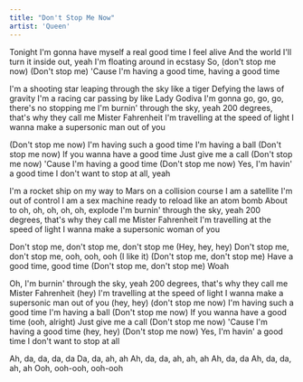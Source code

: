 ```yaml
---
title: "Don't Stop Me Now"
artist: 'Queen'
---
```


Tonight I'm gonna have myself a real good time
I feel alive
And the world I'll turn it inside out, yeah
I'm floating around in ecstasy
So, (don't stop me now)
(Don't stop me)
'Cause I'm having a good time, having a good time

I'm a shooting star leaping through the sky like a tiger
Defying the laws of gravity
I'm a racing car passing by like Lady Godiva
I'm gonna go, go, go, there's no stopping me
I'm burnin' through the sky, yeah
200 degrees, that's why they call me Mister Fahrenheit
I'm travelling at the speed of light
I wanna make a supersonic man out of you

(Don't stop me now)
I'm having such a good time
I'm having a ball
(Don't stop me now)
If you wanna have a good time
Just give me a call
(Don't stop me now)
'Cause I'm having a good time
(Don't stop me now)
Yes, I'm havin' a good time
I don't want to stop at all, yeah

I'm a rocket ship on my way to Mars on a collision course
I am a satellite I'm out of control
I am a sex machine ready to reload like an atom bomb
About to oh, oh, oh, oh, oh, explode
I'm burnin' through the sky, yeah
200 degrees, that's why they call me Mister Fahrenheit
I'm travelling at the speed of light
I wanna make a supersonic woman of you

Don't stop me, don't stop me, don't stop me (Hey, hey, hey)
Don't stop me, don't stop me, ooh, ooh, ooh (I like it)
(Don't stop me, don't stop me) Have a good time, good time
(Don't stop me, don't stop me) Woah

Oh, I'm burnin' through the sky, yeah
200 degrees, that's why they call me Mister Fahrenheit (hey)
I'm travelling at the speed of light
I wanna make a supersonic man out of you (hey, hey)
(don't stop me now)
I'm having such a good time
I'm having a ball
(Don't stop me now)
If you wanna have a good time (ooh, alright)
Just give me a call
(Don't stop me now)
'Cause I'm having a good time (hey, hey)
(Don't stop me now)
Yes, I'm havin' a good time
I don't want to stop at all

Ah, da, da, da, da
Da, da, ah, ah
Ah, da, da, ah, ah, ah
Ah, da, da
Ah, da, da, ah, ah
Ooh, ooh-ooh, ooh-ooh
